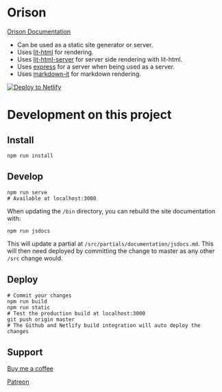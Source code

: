 # Orison

[Orison Documentation](https://orison.alexlockhart.me)

* Can be used as a static site generator or server.
* Uses [lit-html](https://github.com/Polymer/lit-html) for rendering.
* Uses [lit-html-server](https://github.com/popeindustries/lit-html-server) for server side rendering with lit-html.
* Uses [express](https://expressjs.com/) for a server when being used as a server.
* Uses [markdown-it](https://github.com/markdown-it/markdown-it) for markdown rendering.

[![Deploy to Netlify](https://www.netlify.com/img/deploy/button.svg)](https://app.netlify.com/start/deploy?repository=https://github.com/megazear7/orison-netlify-starter-kit)

# Development on this project

## Install

```
npm run install
```

## Develop

```
npm run serve
# Available at localhost:3000
```

When updating the `/bin` directory, you can rebuild the site documentation with:

```
npm run jsdocs
```

This will update a partial at `/src/partials/documentation/jsdocs.md`. This will then need
deployed by committing the change to master as any other `/src` change would.

## Deploy

```
# Commit your changes
npm run build
npm run static
# Test the production build at localhost:3000
git push origin master
# The Github and Netlify build integration will auto deploy the changes
```

## Support

[Buy me a coffee](https://www.buymeacoffee.com/alexlockhart)

[Patreon](https://www.patreon.com/alexlockhart)
